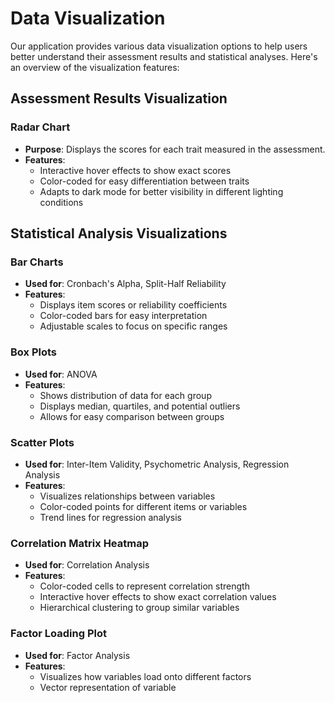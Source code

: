 # Data Visualization

Our application provides various data visualization options to help users better understand their assessment results and statistical analyses. Here's an overview of the visualization features:

## Assessment Results Visualization

### Radar Chart
- **Purpose**: Displays the scores for each trait measured in the assessment.
- **Features**:
  - Interactive hover effects to show exact scores
  - Color-coded for easy differentiation between traits
  - Adapts to dark mode for better visibility in different lighting conditions

## Statistical Analysis Visualizations

### Bar Charts
- **Used for**: Cronbach's Alpha, Split-Half Reliability
- **Features**:
  - Displays item scores or reliability coefficients
  - Color-coded bars for easy interpretation
  - Adjustable scales to focus on specific ranges

### Box Plots
- **Used for**: ANOVA
- **Features**:
  - Shows distribution of data for each group
  - Displays median, quartiles, and potential outliers
  - Allows for easy comparison between groups

### Scatter Plots
- **Used for**: Inter-Item Validity, Psychometric Analysis, Regression Analysis
- **Features**:
  - Visualizes relationships between variables
  - Color-coded points for different items or variables
  - Trend lines for regression analysis

### Correlation Matrix Heatmap
- **Used for**: Correlation Analysis
- **Features**:
  - Color-coded cells to represent correlation strength
  - Interactive hover effects to show exact correlation values
  - Hierarchical clustering to group similar variables

### Factor Loading Plot
- **Used for**: Factor Analysis
- **Features**:
  - Visualizes how variables load onto different factors
  - Vector representation of variable